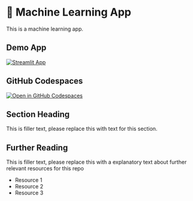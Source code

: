 # 🤖 Machine Learning App

This is a machine learning app.

## Demo App

[![Streamlit App](https://static.streamlit.io/badges/streamlit_badge_black_white.svg)](https://ml-app-learning.streamlit.app/)

## GitHub Codespaces

[![Open in GitHub Codespaces](https://github.com/codespaces/badge.svg)](https://codespaces.new/streamlit/app-starter-kit?quickstart=1)

## Section Heading

This is filler text, please replace this with text for this section.

## Further Reading

This is filler text, please replace this with a explanatory text about further relevant resources for this repo
- Resource 1
- Resource 2
- Resource 3
